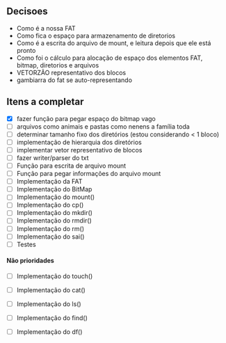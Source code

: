 ## Decisoes

- Como é a nossa FAT
- Como fica o espaço para armazenamento de diretorios
- Como é a escrita do arquivo de mount, e leitura depois que ele está pronto
- Como foi o cálculo para alocação de espaço dos elementos FAT, bitmap, diretorios e arquivos
- VETORZÃO representativo dos blocos
- gambiarra do fat se auto-representando


## Itens a completar

- [x] fazer função para pegar espaço do bitmap vago
- [ ] arquivos como animais e pastas como nenens a família toda
- [ ] determinar tamanho fixo dos diretórios (estou considerando < 1 bloco)
- [ ] implementação de hierarquia dos diretórios
- [ ] implementar vetor representativo de blocos
- [ ] fazer writer/parser do txt 
- [ ] Função para escrita de arquivo mount
- [ ] Função para pegar informações do arquivo mount
- [ ] Implementação da FAT
- [ ] Implementação do BitMap
- [ ] Implementação do mount()
- [ ] Implementação do cp()
- [ ] Implementação do mkdir()
- [ ] Implementação do rmdir()
- [ ] Implementação do rm() 
- [ ] Implementação do sai()
- [ ] Testes

#### Não prioridades

- [ ] Implementação do touch()
- [ ] Implementação do cat()
- [ ] Implementação do ls()
- [ ] Implementação do find()
- [ ] Implementação do df()

  

  